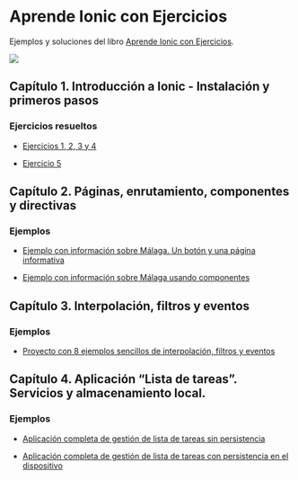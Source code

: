 # Aprende Ionic con Ejercicios

Ejemplos y soluciones del libro [Aprende Ionic con Ejercicios](https://leanpub.com/aprendeionic).

<a href="https://leanpub.com/aprendeionic" target="_blank"><img src="aprendeionicconejercicios400.png"></a>

## Capítulo 1. Introducción a Ionic - Instalación y primeros pasos

### Ejercicios resueltos

* [Ejercicios 1, 2, 3 y 4]()

* [Ejercicio 5]()


## Capítulo 2. Páginas, enrutamiento, componentes y directivas

### Ejemplos

* [Ejemplo con información sobre Málaga. Un botón y una página informativa](https://github.com/LuisJoseSanchez/aprende-ionic-pages-routing-components)

* [Ejemplo con información sobre Málaga usando componentes](https://github.com/LuisJoseSanchez/aprende-ionic-pages-routing-components-2)

## Capítulo 3. Interpolación, filtros y eventos

### Ejemplos

* [Proyecto con 8 ejemplos sencillos de interpolación, filtros y eventos](https://github.com/LuisJoseSanchez/aprende-ionic-interpolation-pipes-events)

## Capítulo 4. Aplicación “Lista de tareas”. Servicios y almacenamiento local.

### Ejemplos

* [Aplicación completa de gestión de lista de tareas sin persistencia](https://github.com/LuisJoseSanchez/aprende-ionic-todo-list)

* [Aplicación completa de gestión de lista de tareas con persistencia en el dispositivo](https://github.com/LuisJoseSanchez/aprende-ionic-todo-list-with-persistence)
